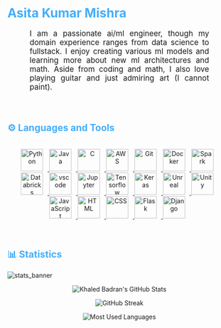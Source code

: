 <h1 style="color: #44AEFB;"> Asita Kumar Mishra </h1>

<p align:"center" style="text-align: justify; margin: 0 50px; font-size: 17px;" >
    I am a passionate ai/ml engineer, though my domain experience ranges from data science to fullstack. I enjoy creating various ml models and learning more about new ml architectures and math. Aside from coding and math, I also love playing guitar and just admiring art (I cannot paint).
<br>
<br>
<br>
<!-- Languages and Tools -->

<h2 style="color: #44AEFB">⚙️ Languages and Tools</h2>
<br>   
<!-- Icons Resources -->
<!-- https://devicon.dev/ -->
<!-- https://cdn.jsdelivr.net/npm/simple-icons@v3/icons/ -->
<div align="center">
    <a href="https://www.python.org/" target="_blank" rel="noreferrer">
        <img  alt="Python" height="50px" style="padding-right:10px;" src="https://cdn.jsdelivr.net/gh/devicons/devicon/icons/python/python-original.svg"/>
    </a>
    <a href="https://www.java.com/en/" target="_blank" rel="noreferrer">
        <img  alt="Java" height="50px" style="padding-right:10px;" src="https://cdn.jsdelivr.net/gh/devicons/devicon/icons/java/java-original.svg"/>
    </a>   
    <a href="https://www.cprogramming.com/" target="_blank" rel="noreferrer">
        <img  alt="C" height="50px" style="padding-right:10px;" src="https://cdn.jsdelivr.net/gh/devicons/devicon/icons/c/c-original.svg"/>
    </a>
    <a href="https://aws.amazon.com/" target="_blank" rel="noreferrer">
        <img  alt="AWS" height="50px" style="padding-right:10px;" src="https://upload.wikimedia.org/wikipedia/commons/9/93/Amazon_Web_Services_Logo.svg"/> 
    </a>
    <a href="https://git-scm.com/" target="_blank" rel="noreferrer">
        <img  alt="Git" height="50px" style="padding-right:10px;" src="https://cdn.jsdelivr.net/gh/devicons/devicon/icons/git/git-original.svg"/>
    </a>
    <a href="https://www.docker.com/" target="_blank" rel="noreferrer">
        <img  alt="Docker" height="50px" style="padding-right:10px;" src="https://cdn.jsdelivr.net/gh/devicons/devicon/icons/docker/docker-plain-wordmark.svg"/>
    </a>
    <a href="https://spark.apache.org/" target="_blank" rel="noreferrer">
        <img  alt="Spark" height="50px" style="padding-right:10px;" src="https://spark.apache.org/images/spark-logo-rev.svg"/>
    </a>
    <a href="https://www.databricks.com/" target="_blank" rel="noreferrer">
        <img  alt="Databricks" height="50px" style="padding-right:10px;" src="https://www.databricks.com/en-website-assets/static/e6b356d9819308e5133bac62bb1e81ff/db-logo-stacked-white-desktop.svg"/>
    </a>
    <a href="https://code.visualstudio.com/" target="_blank" rel="noreferrer">
        <img  alt="vscode" height="50px" style="padding-right:10px;"src="https://cdn.jsdelivr.net/gh/devicons/devicon/icons/vscode/vscode-original.svg"/>
    </a>
    <a href="http://jupyter.org/" target="_blank" rel="noreferrer">
        <img  alt="Jupyter" height="50px" style="padding-right:10px;"src="https://cdn.jsdelivr.net/gh/devicons/devicon/icons/jupyter/jupyter-original-wordmark.svg"/>
    </a>
    <a href="https://www.tensorflow.org/" target="_blank" rel="noreferrer">
        <img  alt="Tensorflow" height="50px" style="padding-right:10px;" src="https://upload.wikimedia.org/wikipedia/commons/2/2d/Tensorflow_logo.svg"/>
    </a>
    <a href="https://keras.io/" target="_blank" rel="noreferrer">
        <img  alt="Keras" height="50px" style="padding-right:10px;" src="https://upload.wikimedia.org/wikipedia/commons/a/ae/Keras_logo.svg"/>
    </a>
    <a href="https://www.unrealengine.com/en-US/" target="_blank" rel="noreferrer">
        <img  alt="Unreal" height="50px" style="padding-right:10px;"src="https://upload.wikimedia.org/wikipedia/commons/d/da/Unreal_Engine_Logo.svg"/>
    </a>
    <a href="https://unity.com/" target="_blank" rel="noreferrer">
        <img  alt="Unity" height="50px" style="padding-right:10px;"src="https://upload.wikimedia.org/wikipedia/commons/1/19/Unity_Technologies_logo.svg"/>
    </a>
    <a href="https://developer.mozilla.org/en-US/docs/Web/JavaScript" target="_blank" rel="noreferrer">
        <img  alt="JavaScript" height="50px" style="padding-right:10px;" src="https://cdn.jsdelivr.net/gh/devicons/devicon/icons/javascript/javascript-plain.svg"/>
    </a>
    <a href="https://developer.mozilla.org/en-US/docs/Web/HTML" target="_blank" rel="noreferrer">
        <img  alt="HTML" height="50px" style="padding-right:10px;" src="https://cdn.jsdelivr.net/gh/devicons/devicon/icons/html5/html5-original.svg"/>
    </a>
    <a href="https://developer.mozilla.org/en-US/docs/Web/CSS" target="_blank" rel="noreferrer">
        <img  alt="CSS" height="50px" style="padding-right:10px;" src="https://cdn.jsdelivr.net/gh/devicons/devicon/icons/css3/css3-original.svg"/>
    </a>
    <a href="https://flask.palletsprojects.com/en/2.3.x/" target="_blank" rel="noreferrer">
        <img  alt="Flask" height="50px" style="padding-right:10px;" src="https://upload.wikimedia.org/wikipedia/commons/3/3c/Flask_logo.svg"/>
    </a>
    <a href="https://www.djangoproject.com/" target="_blank" rel="noreferrer">
        <img  alt="Django" height="50px" style="padding-right:10px;" src="https://cdn.worldvectorlogo.com/logos/django.svg"/>
    </a>
</div>
<br>
<br>

<!-- Statistics -->

<h2 style="color: #44AEFB">📊 Statistics</h2>

![stats_banner](https://user-images.githubusercontent.com/78341798/194534778-d662496c-ae00-4e8d-ae9b-b90912054e7f.gif)

<!-- Begin Stats Cards -->
<!-- Resources:  -->
<!-- Github & Languages Stats: https://github.com/anuraghazra/github-readme-stats --> 
<!-- Streak Stats: https://github.com/denvercoder1/github-readme-streak-stats -->
<!-- Change the value after ?username= to your GitHub username. -->
<div class="stats" align="center">

![Khaled Badran's GitHub Stats](https://github-readme-stats.vercel.app/api?username=SimranFromDDLJ&hide=stars&count_private=true&show_icons=true&theme=algolia&border_radius=20)

![GitHub Streak](https://streak-stats.demolab.com?user=SimranFromDDLJ&count_private=true&theme=algolia&border_radius=20)

<!-- ![Most Used Languages](https://github-readme-stats.vercel.app/api/top-langs/?username=KhaledBadranDev&show_icons=true&theme=algolia&border_radius=20) -->
    
<!-- compact programming languages layout -->
![Most Used Languages](https://github-readme-stats.vercel.app/api/top-langs/?username=SimranFromDDLJ&layout=compact&show_icons=true&theme=algolia&border_radius=20)
</div>
<!--  End Stats Cards -->
